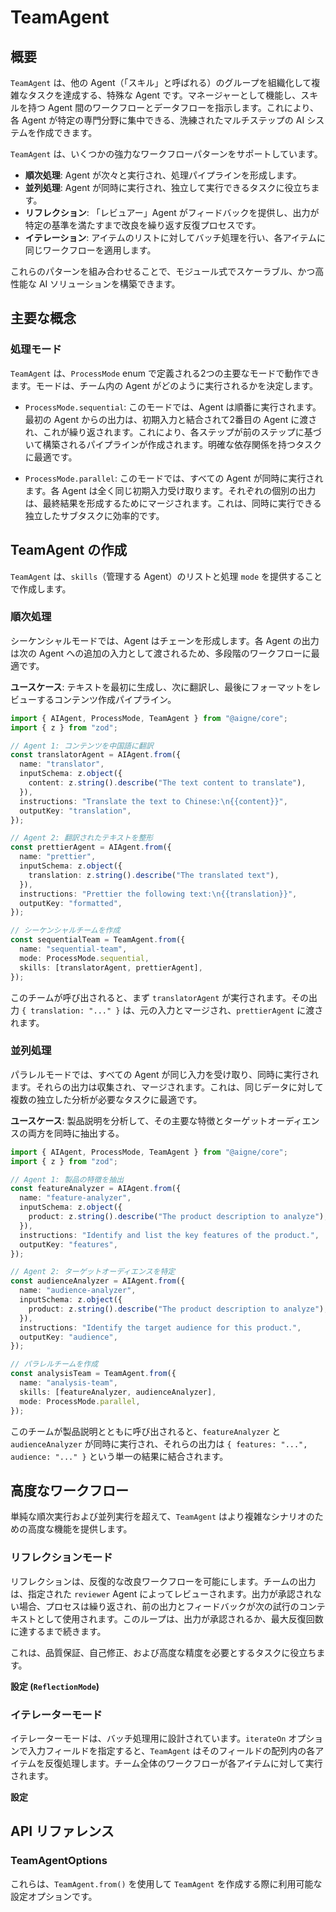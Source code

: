 # TeamAgent

## 概要

`TeamAgent` は、他の Agent（「スキル」と呼ばれる）のグループを組織化して複雑なタスクを達成する、特殊な Agent です。マネージャーとして機能し、スキルを持つ Agent 間のワークフローとデータフローを指示します。これにより、各 Agent が特定の専門分野に集中できる、洗練されたマルチステップの AI システムを作成できます。

`TeamAgent` は、いくつかの強力なワークフローパターンをサポートしています。

*   **順次処理**: Agent が次々と実行され、処理パイプラインを形成します。
*   **並列処理**: Agent が同時に実行され、独立して実行できるタスクに役立ちます。
*   **リフレクション**: 「レビュアー」Agent がフィードバックを提供し、出力が特定の基準を満たすまで改良を繰り返す反復プロセスです。
*   **イテレーション**: アイテムのリストに対してバッチ処理を行い、各アイテムに同じワークフローを適用します。

これらのパターンを組み合わせることで、モジュール式でスケーラブル、かつ高性能な AI ソリューションを構築できます。

## 主要な概念

### 処理モード

`TeamAgent` は、`ProcessMode` enum で定義される2つの主要なモードで動作できます。モードは、チーム内の Agent がどのように実行されるかを決定します。

*   `ProcessMode.sequential`: このモードでは、Agent は順番に実行されます。最初の Agent からの出力は、初期入力と結合されて2番目の Agent に渡され、これが繰り返されます。これにより、各ステップが前のステップに基づいて構築されるパイプラインが作成されます。明確な依存関係を持つタスクに最適です。

*   `ProcessMode.parallel`: このモードでは、すべての Agent が同時に実行されます。各 Agent は全く同じ初期入力受け取ります。それぞれの個別の出力は、最終結果を形成するためにマージされます。これは、同時に実行できる独立したサブタスクに効率的です。

## TeamAgent の作成

`TeamAgent` は、`skills`（管理する Agent）のリストと処理 `mode` を提供することで作成します。

### 順次処理

シーケンシャルモードでは、Agent はチェーンを形成します。各 Agent の出力は次の Agent への追加の入力として渡されるため、多段階のワークフローに最適です。

**ユースケース**: テキストを最初に生成し、次に翻訳し、最後にフォーマットをレビューするコンテンツ作成パイプライン。

```typescript
import { AIAgent, ProcessMode, TeamAgent } from "@aigne/core";
import { z } from "zod";

// Agent 1: コンテンツを中国語に翻訳
const translatorAgent = AIAgent.from({
  name: "translator",
  inputSchema: z.object({
    content: z.string().describe("The text content to translate"),
  }),
  instructions: "Translate the text to Chinese:\n{{content}}",
  outputKey: "translation",
});

// Agent 2: 翻訳されたテキストを整形
const prettierAgent = AIAgent.from({
  name: "prettier",
  inputSchema: z.object({
    translation: z.string().describe("The translated text"),
  }),
  instructions: "Prettier the following text:\n{{translation}}",
  outputKey: "formatted",
});

// シーケンシャルチームを作成
const sequentialTeam = TeamAgent.from({
  name: "sequential-team",
  mode: ProcessMode.sequential,
  skills: [translatorAgent, prettierAgent],
});
```

このチームが呼び出されると、まず `translatorAgent` が実行されます。その出力 `{ translation: "..." }` は、元の入力とマージされ、`prettierAgent` に渡されます。

### 並列処理

パラレルモードでは、すべての Agent が同じ入力を受け取り、同時に実行されます。それらの出力は収集され、マージされます。これは、同じデータに対して複数の独立した分析が必要なタスクに最適です。

**ユースケース**: 製品説明を分析して、その主要な特徴とターゲットオーディエンスの両方を同時に抽出する。

```typescript
import { AIAgent, ProcessMode, TeamAgent } from "@aigne/core";
import { z } from "zod";

// Agent 1: 製品の特徴を抽出
const featureAnalyzer = AIAgent.from({
  name: "feature-analyzer",
  inputSchema: z.object({
    product: z.string().describe("The product description to analyze"),
  }),
  instructions: "Identify and list the key features of the product.",
  outputKey: "features",
});

// Agent 2: ターゲットオーディエンスを特定
const audienceAnalyzer = AIAgent.from({
  name: "audience-analyzer",
  inputSchema: z.object({
    product: z.string().describe("The product description to analyze"),
  }),
  instructions: "Identify the target audience for this product.",
  outputKey: "audience",
});

// パラレルチームを作成
const analysisTeam = TeamAgent.from({
  name: "analysis-team",
  skills: [featureAnalyzer, audienceAnalyzer],
  mode: ProcessMode.parallel,
});
```

このチームが製品説明とともに呼び出されると、`featureAnalyzer` と `audienceAnalyzer` が同時に実行され、それらの出力は `{ features: "...", audience: "..." }` という単一の結果に結合されます。

## 高度なワークフロー

単純な順次実行および並列実行を超えて、`TeamAgent` はより複雑なシナリオのための高度な機能を提供します。

### リフレクションモード

リフレクションは、反復的な改良ワークフローを可能にします。チームの出力は、指定された `reviewer` Agent によってレビューされます。出力が承認されない場合、プロセスは繰り返され、前の出力とフィードバックが次の試行のコンテキストとして使用されます。このループは、出力が承認されるか、最大反復回数に達するまで続きます。

これは、品質保証、自己修正、および高度な精度を必要とするタスクに役立ちます。

**設定 (`ReflectionMode`)**

<x-field-group>
  <x-field data-name="reviewer" data-type="Agent" data-required="true" data-desc="チームの出力を評価する責任を持つ Agent。"></x-field>
  <x-field data-name="isApproved" data-type="((output: Message) => PromiseOrValue<boolean>) | string" data-required="true" data-desc="結果が承認されたかどうかを判断する、レビュアーの出力内の関数またはフィールド名。文字列の場合、対応するフィールドの真偽値がチェックされます。"></x-field>
  <x-field data-name="maxIterations" data-type="number" data-default="3" data-required="false" data-desc="エラーをスローするまでのレビューサイクルの最大数。"></x-field>
  <x-field data-name="returnLastOnMaxIterations" data-type="boolean" data-default="false" data-required="false" data-desc="true の場合、最大反復回数に達したときにエラーをスローする代わりに、最後に生成された出力を返します。"></x-field>
</x-field-group>

### イテレーターモード

イテレーターモードは、バッチ処理用に設計されています。`iterateOn` オプションで入力フィールドを指定すると、`TeamAgent` はそのフィールドの配列内の各アイテムを反復処理します。チーム全体のワークフローが各アイテムに対して実行されます。

**設定**

<x-field-group>
  <x-field data-name="iterateOn" data-type="keyof I" data-required="true" data-desc="反復対象の配列を含む入力フィールドのキー。"></x-field>
  <x-field data-name="concurrency" data-type="number" data-default="1" data-required="false" data-desc="同時に処理するアイテムの最大数。"></x-field>
  <x-field data-name="iterateWithPreviousOutput" data-type="boolean" data-default="false" data-required="false" data-desc="true の場合、アイテムの処理からの出力がマージバックされ、配列内の後続のアイテムで利用可能になります。これには、concurrency が 1 である必要があります。"></x-field>
</x-field-group>

## API リファレンス

### TeamAgentOptions

これらは、`TeamAgent.from()` を使用して `TeamAgent` を作成する際に利用可能な設定オプションです。

<x-field-group>
  <x-field data-name="name" data-type="string" data-required="true" data-desc="Agent の一意の名前。"></x-field>
  <x-field data-name="description" data-type="string" data-required="false" data-desc="Agent の目的の説明。"></x-field>
  <x-field data-name="skills" data-type="Agent[]" data-required="true" data-desc="チームを構成する Agent の配列。"></x-field>
  <x-field data-name="mode" data-type="ProcessMode" data-default="ProcessMode.sequential" data-required="false" data-desc="チームの処理モード。「sequential」または「parallel」のいずれか。"></x-field>
  <x-field data-name="reflection" data-type="ReflectionMode" data-required="false" data-desc="反復的なリフレクションワークフローを有効にするための設定。"></x-field>
  <x-field data-name="iterateOn" data-type="keyof I" data-required="false" data-desc="バッチ処理のために反復する入力フィールドキー。"></x-field>
  <x-field data-name="concurrency" data-type="number" data-default="1" data-required="false" data-desc="イテレーターモードの同時実行レベル。"></x-field>
  <x-field data-name="iterateWithPreviousOutput" data-type="boolean" data-default="false" data-required="false" data-desc="バッチ処理中に、ある反復の出力を次の反復にフィードするかどうか。"></x-field>
  <x-field data-name="includeAllStepsOutput" data-type="boolean" data-default="false" data-required="false" data-desc="シーケンシャルモードで true の場合、最終出力には最後のステップだけでなく、すべての中間ステップの出力が含まれます。"></x-field>
</x-field-group>